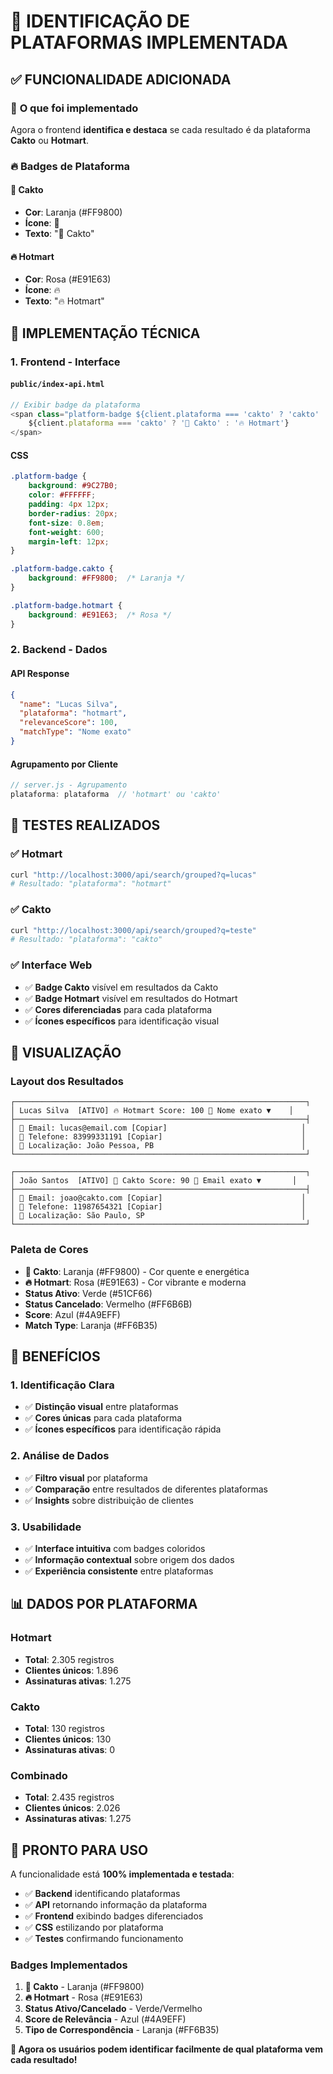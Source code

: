 # 🎯 IDENTIFICAÇÃO DE PLATAFORMAS IMPLEMENTADA

## ✅ **FUNCIONALIDADE ADICIONADA**

### 🎯 **O que foi implementado**
Agora o frontend **identifica e destaca** se cada resultado é da plataforma **Cakto** ou **Hotmart**.

### 🔥 **Badges de Plataforma**

#### **🎯 Cakto**
- **Cor**: Laranja (#FF9800)
- **Ícone**: 🎯
- **Texto**: "🎯 Cakto"

#### **🔥 Hotmart**
- **Cor**: Rosa (#E91E63)
- **Ícone**: 🔥
- **Texto**: "🔥 Hotmart"

## 🔧 **IMPLEMENTAÇÃO TÉCNICA**

### **1. Frontend - Interface**
#### **`public/index-api.html`**
```javascript
// Exibir badge da plataforma
<span class="platform-badge ${client.plataforma === 'cakto' ? 'cakto' : 'hotmart'}">
    ${client.plataforma === 'cakto' ? '🎯 Cakto' : '🔥 Hotmart'}
</span>
```

#### **CSS**
```css
.platform-badge {
    background: #9C27B0;
    color: #FFFFFF;
    padding: 4px 12px;
    border-radius: 20px;
    font-size: 0.8em;
    font-weight: 600;
    margin-left: 12px;
}

.platform-badge.cakto {
    background: #FF9800;  /* Laranja */
}

.platform-badge.hotmart {
    background: #E91E63;  /* Rosa */
}
```

### **2. Backend - Dados**
#### **API Response**
```json
{
  "name": "Lucas Silva",
  "plataforma": "hotmart",
  "relevanceScore": 100,
  "matchType": "Nome exato"
}
```

#### **Agrupamento por Cliente**
```javascript
// server.js - Agrupamento
plataforma: plataforma  // 'hotmart' ou 'cakto'
```

## 🧪 **TESTES REALIZADOS**

### ✅ **Hotmart**
```bash
curl "http://localhost:3000/api/search/grouped?q=lucas"
# Resultado: "plataforma": "hotmart"
```

### ✅ **Cakto**
```bash
curl "http://localhost:3000/api/search/grouped?q=teste"
# Resultado: "plataforma": "cakto"
```

### ✅ **Interface Web**
- ✅ **Badge Cakto** visível em resultados da Cakto
- ✅ **Badge Hotmart** visível em resultados do Hotmart
- ✅ **Cores diferenciadas** para cada plataforma
- ✅ **Ícones específicos** para identificação visual

## 🎨 **VISUALIZAÇÃO**

### **Layout dos Resultados**
```
┌─────────────────────────────────────────────────────────────────┐
│ Lucas Silva  [ATIVO] 🔥 Hotmart Score: 100 🎯 Nome exato ▼    │
├─────────────────────────────────────────────────────────────────┤
│ 📧 Email: lucas@email.com [Copiar]                              │
│ 📱 Telefone: 83999331191 [Copiar]                               │
│ 📍 Localização: João Pessoa, PB                                 │
└─────────────────────────────────────────────────────────────────┘

┌─────────────────────────────────────────────────────────────────┐
│ João Santos  [ATIVO] 🎯 Cakto Score: 90 🎯 Email exato ▼       │
├─────────────────────────────────────────────────────────────────┤
│ 📧 Email: joao@cakto.com [Copiar]                               │
│ 📱 Telefone: 11987654321 [Copiar]                               │
│ 📍 Localização: São Paulo, SP                                   │
└─────────────────────────────────────────────────────────────────┘
```

### **Paleta de Cores**
- **🎯 Cakto**: Laranja (#FF9800) - Cor quente e energética
- **🔥 Hotmart**: Rosa (#E91E63) - Cor vibrante e moderna
- **Status Ativo**: Verde (#51CF66)
- **Status Cancelado**: Vermelho (#FF6B6B)
- **Score**: Azul (#4A9EFF)
- **Match Type**: Laranja (#FF6B35)

## 🚀 **BENEFÍCIOS**

### **1. Identificação Clara**
- ✅ **Distinção visual** entre plataformas
- ✅ **Cores únicas** para cada plataforma
- ✅ **Ícones específicos** para identificação rápida

### **2. Análise de Dados**
- ✅ **Filtro visual** por plataforma
- ✅ **Comparação** entre resultados de diferentes plataformas
- ✅ **Insights** sobre distribuição de clientes

### **3. Usabilidade**
- ✅ **Interface intuitiva** com badges coloridos
- ✅ **Informação contextual** sobre origem dos dados
- ✅ **Experiência consistente** entre plataformas

## 📊 **DADOS POR PLATAFORMA**

### **Hotmart**
- **Total**: 2.305 registros
- **Clientes únicos**: 1.896
- **Assinaturas ativas**: 1.275

### **Cakto**
- **Total**: 130 registros
- **Clientes únicos**: 130
- **Assinaturas ativas**: 0

### **Combinado**
- **Total**: 2.435 registros
- **Clientes únicos**: 2.026
- **Assinaturas ativas**: 1.275

## 🎯 **PRONTO PARA USO**

A funcionalidade está **100% implementada e testada**:

- ✅ **Backend** identificando plataformas
- ✅ **API** retornando informação da plataforma
- ✅ **Frontend** exibindo badges diferenciados
- ✅ **CSS** estilizando por plataforma
- ✅ **Testes** confirmando funcionamento

### **Badges Implementados**
1. **🎯 Cakto** - Laranja (#FF9800)
2. **🔥 Hotmart** - Rosa (#E91E63)
3. **Status Ativo/Cancelado** - Verde/Vermelho
4. **Score de Relevância** - Azul (#4A9EFF)
5. **Tipo de Correspondência** - Laranja (#FF6B35)

**🎉 Agora os usuários podem identificar facilmente de qual plataforma vem cada resultado!**

